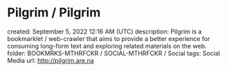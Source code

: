 # Pilgrim / Pilgrim

created: September 5, 2022 12:16 AM (UTC)
description: Pilgrim is a bookmarklet / web-crawler that aims to provide a better experience for consuming long-form text and exploring related materials on the web.
folder: BOOKMRKS-MTHRFCKR / SOCIAL-MTHRFCKR / Social
tags: Social Media
url: http://pilgrim.are.na